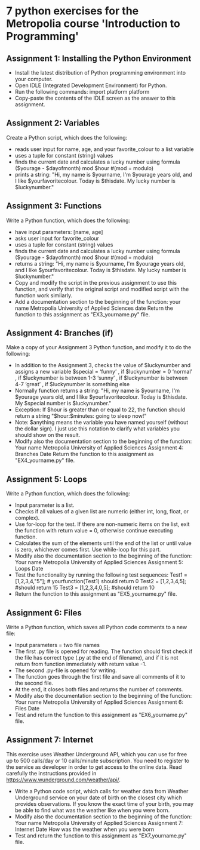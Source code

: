 # 7 python exercises for the Metropolia course 'Introduction to Programming'

## Assignment 1: Installing the Python Environment
- Install the latest distribution of Python programming environment into your computer. 
- Open IDLE (Integrated Development Environment) for Python. 
- Run the following commands: 
    import platform
    platform
- Copy-paste the contents of the IDLE screen as the answer to this assignment.

## Assignment 2: Variables
Create a Python script, which does the following:
- reads user input for name, age, and your favorite_colour to a list variable
- uses a tuple for constant (string) values
- finds the current date and calculates a lucky number using formula
  ($yourage - $dayofmonth) mod $hour  #(mod = modulo)
- prints a string:
"Hi, my name is $yourname, I'm $yourage years old, and I like $yourfavoritecolour.
Today is $thisdate. 
My lucky number is $luckynumber." 

## Assignment 3: Functions
Write a Python function, which does the following:
- have input parameters: [name, age]
- asks user input for favorite_colour
- uses a tuple for constant (string) values
- finds the current date and calculates a lucky number using formula
  ($yourage - $dayofmonth) mod $hour  #(mod = modulo)
- returns a string:
"Hi, my name is $yourname, I'm $yourage years old, and I like $yourfavoritecolour.
Today is $thisdate. 
My lucky number is $luckynumber."
- Copy and modify the script in the previous assignment to use this function,
  and verify that the original script and modified script with the function work similarly. 
- Add a documentation section to the beginning of the function:
    your name
    Metropolia University of Applied Sciences
    date
    Return the function to this assignment as "EX3_yourname.py" file. 

## Assignment 4: Branches (if)
Make a copy of your Assignment 3 Python function, and modify it to do the following:
- In addition to the Assignment 3, checks the value of $luckynumber and assigns a new variable
    $special = ‘funny’ , if $luckynumber = 0
    ‘normal’ , if $luckynumber is between 1-3
    ‘sunny’ , if $luckynumber is between 4-7
    ‘great’ , if $luckynumber is something else
- Normally function returns a string:
"Hi, my name is $yourname, I'm $yourage years old, and I like $yourfavoritecolour.
Today is $thisdate.
My $special number is $luckynumber."
- Exception: If $hour is greater than or equal to 22, the function should return a string
  "$hour:$minutes: going to sleep now!"
- Note: $anything means the variable you have named yourself (without the dollar sign). I just use this notation to clarify what variables you should show on the result. 
- Modify also the documentation section to the beginning of the function:
    Your name
    Metropolia University of Applied Sciences
    Assignment 4: Branches
    Date
    Return the function to this assignment as "EX4_yourname.py" file.
    
## Assignment 5: Loops
Write a Python function, which does the following:
- Input parameter is a list.
- Checks if all values of a given list are numeric (either int, long, float, or complex). 
- Use for-loop for the test. If there are non-numeric items on the list, exit the function with return value = 0, 
otherwise continue executing function.
- Calculates the sum of the elements until the end of the list or until value is zero, whichever comes first.
  Use while-loop for this part.
- Modify also the documentation section to the beginning of the function:
    Your name
    Metropolia University of Applied Sciences
    Assignment 5: Loops
    Date
- Test the functionality by running the following test sequences:
    Test1 = [1,2,3,4,"5"];  # yourfunction(Test1) should return 0
    Test2 = [1,2,3,4,5];    #should return 15
    Test3 = [1,2,3,4,0,5];  #should return 10
- Return the function to this assignment as "EX5_yourname.py" file.

## Assignment 6: Files
Write a Python function, which saves all Python code comments to a new file:
- Input parameters = two file names
- The first  .py file is opened for reading. The function should first check if the file has correct type
  (.py at the end of filename), and if it is not return from function immediately with return value -1.
- The second .py-file is opened for writing.
- The function goes through the first file and save all comments of it to the second file.
- At the end, it closes both files and returns the number of comments.
- Modify also the documentation section to the beginning of the function:
    Your name
    Metropolia University of Applied Sciences
    Assignment 6: Files
    Date
- Test and return the function to this assignment as "EX6_yourname.py" file.

## Assignment 7: Internet
This exercise uses Weather Underground API, which you can use for free up to 500 calls/day or 10 calls/minute subscription.
You need to register to the service as developer in order to get access to the online data. 
Read carefully the instructions provided in https://www.wunderground.com/weather/api/.
- Write a Python code script, which calls for weather data from Weather Underground service on your date of birth 
on the closest city which provides observations. If you know the exact time of your birth, you may be able to find what
was the weather like when you were born.
- Modify also the documentation section to the beginning of the function:
    Your name
    Metropolia University of Applied Sciences
    Assignment 7: Internet
    Date
    How was the weather when you were born
 - Test and return the function to this assignment as "EX7_yourname.py" file.
 
